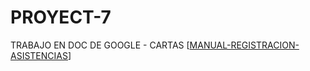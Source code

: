 # PROYECT-7
TRABAJO EN DOC DE GOOGLE - CARTAS
[[MANUAL-REGISTRACION-ASISTENCIAS](https://docs.google.com/document/d/1jX5VbtooIJfIyjInDBbYa7aXgVOuCqpWjR1Okmc90PI/edit?usp=sharing)]
